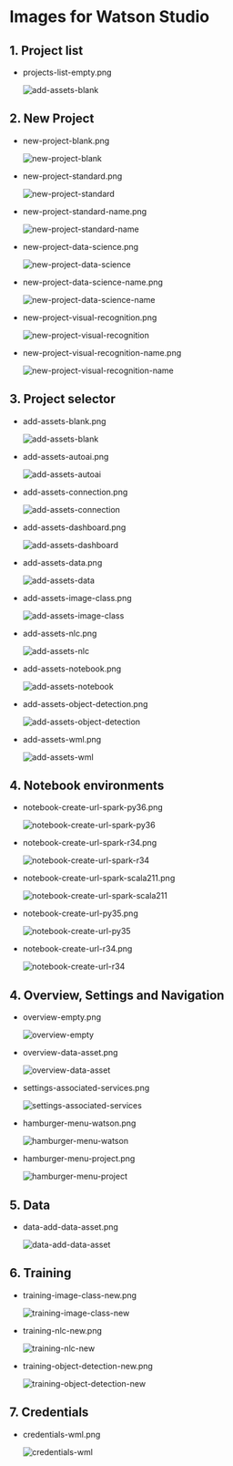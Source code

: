 # Images for Watson Studio

## 1. Project list

* projects-list-empty.png

  ![add-assets-blank](projects-list-empty.png)

## 2. New Project

* new-project-blank.png

  ![new-project-blank](new-project-blank.png)

* new-project-standard.png

  ![new-project-standard](new-project-standard.png)

* new-project-standard-name.png

  ![new-project-standard-name](new-project-standard-name.png)

* new-project-data-science.png

  ![new-project-data-science](new-project-data-science.png)

* new-project-data-science-name.png

  ![new-project-data-science-name](new-project-data-science-name.png)

* new-project-visual-recognition.png

  ![new-project-visual-recognition](new-project-visual-recognition.png)

* new-project-visual-recognition-name.png

  ![new-project-visual-recognition-name](new-project-visual-recognition-name.png)

## 3. Project selector

* add-assets-blank.png

  ![add-assets-blank](add-assets-blank.png)

* add-assets-autoai.png

  ![add-assets-autoai](add-assets-autoai.png)

* add-assets-connection.png

  ![add-assets-connection](add-assets-connection.png)

* add-assets-dashboard.png

  ![add-assets-dashboard](add-assets-dashboard.png)

* add-assets-data.png

  ![add-assets-data](add-assets-data.png)

* add-assets-image-class.png

  ![add-assets-image-class](add-assets-image-class.png)

* add-assets-nlc.png

  ![add-assets-nlc](add-assets-nlc.png)

* add-assets-notebook.png

  ![add-assets-notebook](add-assets-notebook.png)

* add-assets-object-detection.png

  ![add-assets-object-detection](add-assets-object-detection.png)

* add-assets-wml.png

  ![add-assets-wml](add-assets-wml.png)

## 4. Notebook environments

* notebook-create-url-spark-py36.png

  ![notebook-create-url-spark-py36](notebook-create-url-spark-py36.png)

* notebook-create-url-spark-r34.png

  ![notebook-create-url-spark-r34](notebook-create-url-spark-r34.png)

* notebook-create-url-spark-scala211.png

  ![notebook-create-url-spark-scala211](notebook-create-url-spark-scala211.png)

* notebook-create-url-py35.png

  ![notebook-create-url-py35](notebook-create-url-py35.png)

* notebook-create-url-r34.png

  ![notebook-create-url-r34](notebook-create-url-r34.png)

## 4. Overview, Settings and Navigation

* overview-empty.png

  ![overview-empty](overview-empty.png)

* overview-data-asset.png

  ![overview-data-asset](overview-data-asset.png)

* settings-associated-services.png

  ![settings-associated-services](settings-associated-services.png)

* hamburger-menu-watson.png

  ![hamburger-menu-watson](hamburger-menu-watson.png)

* hamburger-menu-project.png

  ![hamburger-menu-project](hamburger-menu-project.png)

## 5. Data

* data-add-data-asset.png

  ![data-add-data-asset](data-add-data-asset.png)

## 6. Training

* training-image-class-new.png

  ![training-image-class-new](training-image-class-new.png)

* training-nlc-new.png

  ![training-nlc-new](training-nlc-new.png)

* training-object-detection-new.png

  ![training-object-detection-new](training-object-detection-new.png)

## 7. Credentials

* credentials-wml.png

  ![credentials-wml](credentials-wml.png)